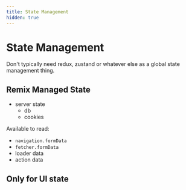```yaml
---
title: State Management
hidden: true
---
```


# State Management

Don't typically need redux, zustand or whatever else as a global state management thing.

## Remix Managed State

- server state
  - db
  - cookies

Available to read:

- `navigation.formData`
- `fetcher.formData`
- loader data
- action data

## Only for UI state
